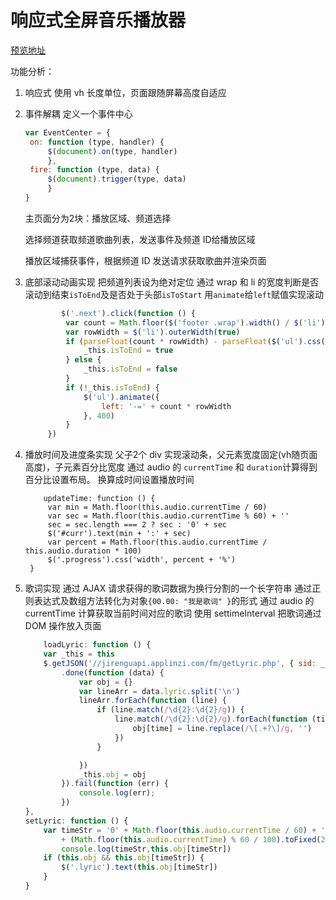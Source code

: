 # 响应式全屏音乐播放器

[预览地址](https://cccccchenyuhao.github.io/RWD_Music/)

功能分析：

1. 响应式
   使用 vh 长度单位，页面跟随屏幕高度自适应

2. 事件解耦
   定义一个事件中心
   ```javascript
   var EventCenter = {
    on: function (type, handler) {
        $(document).on(type, handler)
    	},
    fire: function (type, data) {
        $(document).trigger(type, data)
    	}
   }
   ```
   主页面分为2块：播放区域、频道选择

   选择频道获取频道歌曲列表，发送事件及频道 ID给播放区域

   播放区域捕获事件，根据频道 ID 发送请求获取歌曲并渲染页面

3. 底部滚动动画实现
  把频道列表设为绝对定位
   通过 wrap 和 li 的宽度判断是否滚动到结束`isToEnd`及是否处于头部`isToStart`
   用`animate`给`left`赋值实现滚动

   ```javascript
           $('.next').click(function () {
            var count = Math.floor($('footer .wrap').width() / $('li').outerWidth(true))
            var rowWidth = $('li').outerWidth(true)
            if (parseFloat(count * rowWidth) - parseFloat($('ul').css('left')) >= parseFloat($('ul').css('width'))) {
                _this.isToEnd = true
            } else {
                _this.isToEnd = false
            }
            if (!_this.isToEnd) {
                $('ul').animate({
                    left: '-=' + count * rowWidth
                }, 400)
            }
        })
   ```

4. 播放时间及进度条实现
   父子2个 div 实现滚动条，父元素宽度固定(vh随页面高度)，子元素百分比宽度
   通过 audio 的 `currentTime` 和 `duration`计算得到百分比设置布局。
   换算成时间设置播放时间
   ```
       updateTime: function () {
        var min = Math.floor(this.audio.currentTime / 60)
        var sec = Math.floor(this.audio.currentTime % 60) + ''
        sec = sec.length === 2 ? sec : '0' + sec
        $('#curr').text(min + ':' + sec)
        var percent = Math.floor(this.audio.currentTime / this.audio.duration * 100)
        $('.progress').css('width', percent + '%')
    }
   ```
 5. 歌词实现
    通过 AJAX 请求获得的歌词数据为换行分割的一个长字符串
    通过正则表达式及数组方法转化为对象`{00.00: "我是歌词" }`的形式
    通过 audio 的 currentTime 计算获取当前时间对应的歌词 
    使用 settimeInterval 把歌词通过 DOM 操作放入页面
    ```javascript
        loadLyric: function () {
        var _this = this
        $.getJSON('//jirenguapi.applinzi.com/fm/getLyric.php', { sid: _this.song.sid })
            .done(function (data) {
                var obj = {}
                var lineArr = data.lyric.split('\n')
                lineArr.forEach(function (line) {
                    if (line.match(/\d{2}:\d{2}/g)) {
                        line.match(/\d{2}:\d{2}/g).forEach(function (time) {
                            obj[time] = line.replace(/\[.+?\]/g, '')
                        })
                    }
    
                })
                _this.obj = obj
            }).fail(function (err) {
                console.log(err);
            })
    },
    setLyric: function () {
        var timeStr = '0' + Math.floor(this.audio.currentTime / 60) + ':'
            + (Math.floor(this.audio.currentTime) % 60 / 100).toFixed(2).substr(2)
            console.log(timeStr,this.obj[timeStr])
        if (this.obj && this.obj[timeStr]) {
            $('.lyric').text(this.obj[timeStr])
        }
    }
    ```

 

